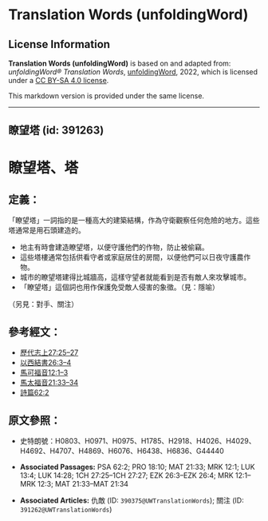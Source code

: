 # Translation Words (unfoldingWord)

## License Information

**Translation Words (unfoldingWord)** is based on and adapted from: _unfoldingWord® Translation Words_, [unfoldingWord](https://unfoldingword.org/utw), 2022, which is licensed under a [CC BY-SA 4.0 license](https://creativecommons.org/licenses/by-sa/4.0/legalcode.en).

This markdown version is provided under the same license.



--------------------------------

## 瞭望塔 (id: 391263)

瞭望塔、塔
=====

定義：
---

「瞭望塔」一詞指的是一種高大的建築結構，作為守衛觀察任何危險的地方。這些塔通常是用石頭建造的。

* 地主有時會建造瞭望塔，以便守護他們的作物，防止被偷竊。
* 這些塔樓通常包括供看守者或家庭居住的房間，以便他們可以日夜守護農作物。
* 城市的瞭望塔建得比城牆高，這樣守望者就能看到是否有敵人來攻擊城市。
* 「瞭望塔」這個詞也用作保護免受敵人侵害的象徵。（見：隱喻）

（另見：對手、關注）

參考經文：
-----

* [歷代志上27:25–27](https://ref.ly/1Chr27:25-1Chr27:27)
* [以西結書26:3–4](https://ref.ly/Ezek26:3-Ezek26:4)
* [馬可福音12:1–3](https://ref.ly/Mark12:1-Mark12:3)
* [馬太福音21:33–34](https://ref.ly/Matt21:33-Matt21:34)
* [詩篇62:2](https://ref.ly/Ps62:2)

原文參照：
-----

* 史特朗號：H0803、H0971、H0975、H1785、H2918、H4026、H4029、H4692、H4707、H4869、H6076、H6438、H6836、G44440

* **Associated Passages:** PSA 62:2; PRO 18:10; MAT 21:33; MRK 12:1; LUK 13:4; LUK 14:28; 1CH 27:25–1CH 27:27; EZK 26:3–EZK 26:4; MRK 12:1–MRK 12:3; MAT 21:33–MAT 21:34
* **Associated Articles:** 仇敵 (ID: `390375@UWTranslationWords`); 關注 (ID: `391262@UWTranslationWords`)

